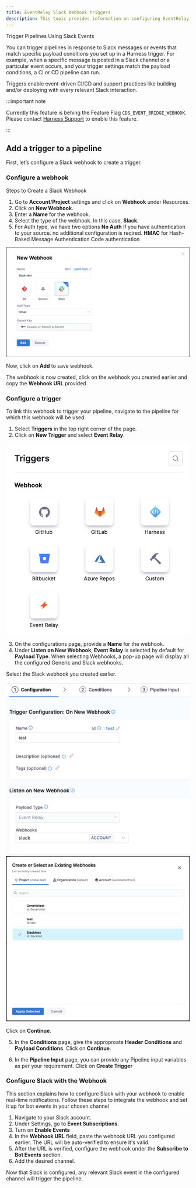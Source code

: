 ```yaml
---
title: EventRelay Slack Webhook triggers
description: This topic provides information on configuring EventRelay slack webhook triggers
---
```

Trigger Pipelines Using Slack Events

You can trigger pipelines in response to Slack messages or events that match specific payload conditions you set up in a Harness trigger. For example, when a specific message is posted in a Slack channel or a particular event occurs, and your trigger settings match the payload conditions, a CI or CD pipeline can run.

Triggers enable event-driven CI/CD and support practices like building and/or deploying with every relevant Slack interaction.


:::important note

Currently this feature is behing the Feature Flag `CDS_EVENT_BRIDGE_WEBHOOK`. Please contact [Harness Support](mailto:support@harness.io) to enable this feature. 

:::

## Add a trigger to a pipeline

First, let’s configure a Slack webhook to create a trigger.

### Configure a webhook

Steps to Create a Slack Webhook

1. Go to **Account**/**Project** settings and click on **Webhook** under Resources.
2. Click on **New Webhook**.
3. Enter a **Name** for the webhook.
4. Select the type of the webhook. In this case, **Slack**.
5. For Auth type, we have two options
   **No Auth** if you have authentication to your source. no additional configuration is reqired.
   **HMAC** for Hash-Based Message Authentication Code authentication

![](./static/slack-webhook-1.png)

Now, click on **Add** to save webhook.

The webhook is now created, click on the webhook you created earlier and copy the **Webhook URL** provided.

### Configure a trigger

To link this webhook to trigger your pipeline, navigate to the pipeline for which this webhook will be used.

1. Select **Triggers** in the top right corner of the page.
2. Click on **New Trigger** and select **Event Relay**.

![](./static/generic-webhook-2.png)

3. On the configurations page, provide a **Name** for the webhook.
4. Under **Listen on New Webhook**, **Event Relay** is selected by default for **Payload Type**. When selecting Webhooks, a pop-up page will display all the configured Generic and Slack webhooks.

Select the Slack webhook you created earlier.

![](./static/slack-webhook-2.png)
![](./static/slack-webhook-3.png)

Click on **Continue**.


5. In the **Conditions** page, give the approproate **Header Conditions** and **Payload Conditions**.
Click on **Continue**.

6. In the **Pipeline Input** page, you can provide any Pipeline input variables as per your requirement.
Click on **Create Trigger**

### Configure Slack with the Webhook

This section explains how to configure Slack with your webhook to enable real-time notifications. Follow these steps to integrate the webhook and set it up for bot events in your chosen channel

1. Navigate to your Slack account.
2. Under Settings, go to **Event Subscriptions**. 
3. Turn on **Enable Events**
4. In the **Webhook URL** field, paste the webhook URL you configured earlier. The URL will be auto-verified to ensure it's valid. 
5. After the URL is verified, configure the webhook under the **Subscribe to Bot Events** section.
6. Add the desired channel.

Now that Slack is configured, any relevant Slack event in the configured channel will trigger the pipeline. 